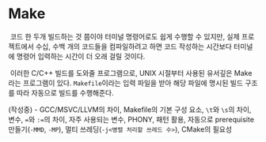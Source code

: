 # Make

&nbsp;코드 한 두개 빌드하는 것 쯤이야 터미널 명령어로도 쉽게 수행할 수 있지만, 실제 프로젝트에서 수십, 수백 개의 코드들을 컴파일하려고 하면 코드 작성하는 시간보다 터미널에 명령어 입력하는 시간이 더 오래 걸릴 것이다.


&nbsp;이러한 C/C++ 빌드를 도와줄 프로그램으로, UNIX 시절부터 사용된 유서깊은 Make라는 프로그램이 있다. `Makefile`이라는 입력 파일을 받아 해당 파일에 명시된 빌드 구조를 따라 자동으로 빌드를 수행해준다.


(작성중) - GCC/MSVC/LLVM의 차이, Makefile의 기본 구성 요소, `\t`와 `\s`의 차이, 변수, `=`와 `:=`의 차이, 자주 사용되는 변수, PHONY, 패턴 활용, 자동으로 prerequisite 만들기(`-MMD`, `-MP`), 멀티 쓰레딩(`-j<병렬 처리할 쓰레드 수>`), CMake의 필요성
